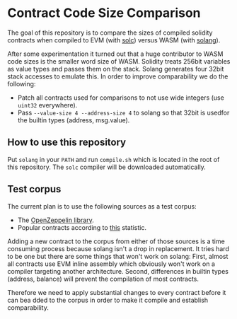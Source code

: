 # Contract Code Size Comparison

The goal of this repository is to compare the sizes of compiled solidity contracts when
compiled to EVM (with [solc](https://soliditylang.org/)) versus WASM
(with [solang](https://github.com/hyperledger-labs/solang)).

After some experimentation it turned out that a huge contributor to WASM code sizes is the
smaller word size of WASM. Solidity treats 256bit variables as value types and passes
them on the stack. Solang generates four 32bit stack accesses to emulate this. In order to
improve comparability we do the following:

- Patch all contracts used for comparisons to not use wide integers (use `uint32` everywhere).
- Pass `--value-size 4 --address-size 4` to solang so that 32bit is usedfor the builtin types (address, msg.value).

## How to use this repository

Put `solang` in your `PATH` and run `compile.sh` which is located in the root
of this repository. The `solc` compiler will be downloaded automatically.

## Test corpus

The current plan is to use the following sources as a test corpus:

- The [OpenZeppelin library](https://github.com/OpenZeppelin/openzeppelin-contracts/tree/master/contracts).
- Popular contracts according to [this](https://etherscan.io/gasTracker) statistic.

Adding a new contract to the corpus from either of those sources is a time consuming process
because solang isn't a drop in replacement. It tries hard to be one but there are some things
that won't work on solang: First, almost all contracts use EVM inline assembly which obviously
won't work on a compiler targeting another architecture. Second, differences in builtin types
(address, balance) will prevent the compilation of most contracts.

Therefore we need to apply substantial changes to every contract before it can bea dded to the
corpus in order to make it compile and establish comparability.
